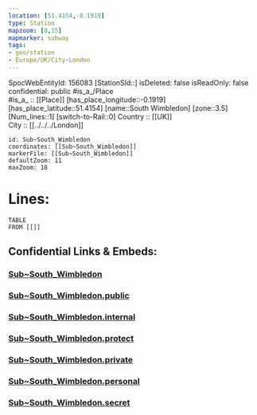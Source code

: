 ```yaml
---
location: [51.4154,-0.1919] 
type: Station 
mapzoom: [8,15] 
mapmarker: subway 
tags:
- geo/station
- Europe/UK/City~London
---
```

SpocWebEntityId: 156083
[StationSId::] 
isDeleted: false
isReadOnly: false
confidential: public
#is_a_/Place  
#is_a_ :: [[Place]] 
[has_place_longitude::-0.1919] 
[has_place_latitude::51.4154] 
[name::South Wimbledon] 
[zone::3.5] 
[Num_lines::1] 
[switch-to-Rail::0] 
Country :: [[UK]]  
City :: [[../../../London]]  


```leaflet
id: Sub~South_Wimbledon
coordinates: [[Sub~South_Wimbledon]] 
markerFile: [[Sub~South_Wimbledon]] 
defaultZoom: 11 
maxZoom: 18
```


# Lines: 
```dataview
TABLE 
FROM [[]] 
```


## Confidential Links & Embeds: 

### [Sub~South_Wimbledon](/_Standards/Earth/Continent/Europe/Europe~North/UK/England/Regions~England/London,Greater/cities~GreaterLondon/Underground/Station/Sub~South_Wimbledon.md) 

### [Sub~South_Wimbledon.public](/_public/Earth/Continent/Europe/Europe~North/UK/England/Regions~England/London,Greater/cities~GreaterLondon/Underground/Station/Sub~South_Wimbledon.public.md) 

### [Sub~South_Wimbledon.internal](/_internal/Earth/Continent/Europe/Europe~North/UK/England/Regions~England/London,Greater/cities~GreaterLondon/Underground/Station/Sub~South_Wimbledon.internal.md) 

### [Sub~South_Wimbledon.protect](/_protect/Earth/Continent/Europe/Europe~North/UK/England/Regions~England/London,Greater/cities~GreaterLondon/Underground/Station/Sub~South_Wimbledon.protect.md) 

### [Sub~South_Wimbledon.private](/_private/Earth/Continent/Europe/Europe~North/UK/England/Regions~England/London,Greater/cities~GreaterLondon/Underground/Station/Sub~South_Wimbledon.private.md) 

### [Sub~South_Wimbledon.personal](/_personal/Earth/Continent/Europe/Europe~North/UK/England/Regions~England/London,Greater/cities~GreaterLondon/Underground/Station/Sub~South_Wimbledon.personal.md) 

### [Sub~South_Wimbledon.secret](/_secret/Earth/Continent/Europe/Europe~North/UK/England/Regions~England/London,Greater/cities~GreaterLondon/Underground/Station/Sub~South_Wimbledon.secret.md)

